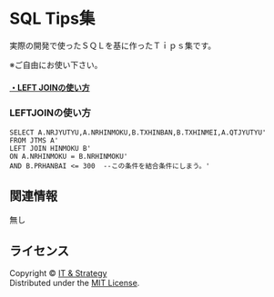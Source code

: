 SQL Tips集
======================
実際の開発で使ったＳＱＬを基に作ったＴｉｐｓ集です。  

※ご自由にお使い下さい。

#### [・LEFT JOINの使い方](#LEFTJOINの使い方)




### LEFTJOINの使い方
    SELECT A.NRJYUTYU,A.NRHINMOKU,B.TXHINBAN,B.TXHINMEI,A.QTJYUTYU'
    FROM JTMS A'
    LEFT JOIN HINMOKU B'
    ON A.NRHINMOKU = B.NRHINMOKU'
    AND B.PRHANBAI <= 300  --この条件を結合条件にしまう。'


 
関連情報
--------

無し
  
  
ライセンス
----------
Copyright &copy; [IT & Strategy](http://suzukitakashi.net/)  
Distributed under the [MIT License][mit].
 
[MIT]: http://www.opensource.org/licenses/mit-license.php
